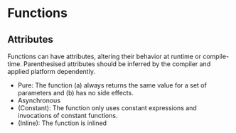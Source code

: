 # Functions

## Attributes

Functions can have attributes, altering their behavior at runtime or compile-time. Parenthesised attributes should be inferred by the compiler and applied platform dependently.

- Pure: The function (a) always returns the same value for a set of parameters and (b) has no side effects.
- Asynchronous
- (Constant): The function only uses constant expressions and invocations of constant functions.
- (Inline): The function is inlined